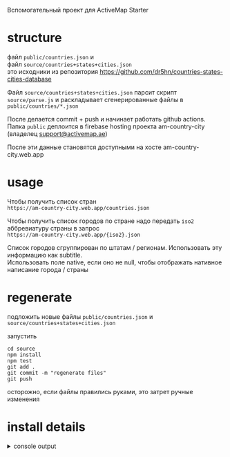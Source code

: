 Вспомогательный проект для ActiveMap Starter

# structure

файл `public/countries.json` и  
файл `source/countries+states+cities.json`  
это исходники из репозитория https://github.com/dr5hn/countries-states-cities-database

Файл `source/countries+states+cities.json` парсит скрипт `source/parse.js` и раскладывает сгенерированные файлы в `public/countries/*.json`

После делается сommit + push и начинает работать github actions.  
Папка `public` деплоится в firebase hosting проекта am-country-city (владелец support@activemap.ae)

После эти данные становятся доступными на хосте am-country-city.web.app

# usage

Чтобы получить список стран  
`https://am-country-city.web.app/countries.json`

Чтобы получить список городов по стране надо передать `iso2` аббревиатуру страны в запрос  
`https://am-country-city.web.app/{iso2}.json`

Список городов сгруппирован по штатам / регионам. Использовать эту информацию как subtitle.  
Использовать поле native, если оно не null, чтобы отображать нативное написание города / страны

# regenerate

подложить новые файлы
`public/countries.json` и `source/countries+states+cities.json`

запустить 
```
cd source
npm install
npm test
git add .
git commit -m "regenerate files"
git push
```

осторожно, если файлы правились руками, это затрет ручные изменения


# install details 

<details>
  <summary>console output</summary>

✔  Created service account github-action-580878340 with Firebase Hosting admin permissions.
✔  Uploaded service account JSON to GitHub as secret FIREBASE_SERVICE_ACCOUNT_AM_COUNTRY_CITY.
i  You can manage your secrets at https://github.com/nailgilaziev/am_country_city/settings/secrets.

? Set up the workflow to run a build script before every deploy? Yes
? What script should be run before every deploy? npm ci && npm run build

✔  Created workflow file /Users/ng/web/am_country_city/.github/workflows/firebase-hosting-pull-request.yml
? Set up automatic deployment to your site's live channel when a PR is merged? Yes
? What is the name of the GitHub branch associated with your site's live channel? main

✔  Created workflow file /Users/ng/web/am_country_city/.github/workflows/firebase-hosting-merge.yml

i  Action required: Visit this URL to revoke authorization for the Firebase CLI GitHub OAuth App:
https://github.com/settings/connections/applications/89cf50f02ac6aaed3484
</details>
